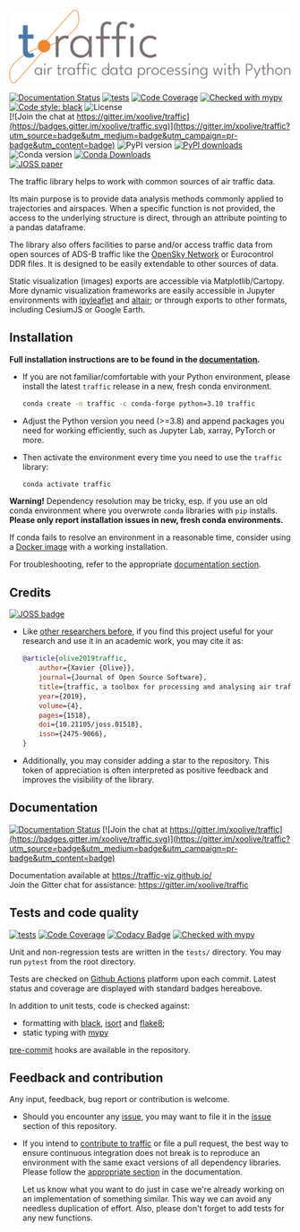 ![A toolbox for processing and analysing air traffic data](./docs/_static/logo/logo_full.png)

[![Documentation Status](https://github.com/xoolive/traffic/workflows/docs/badge.svg)](https://traffic-viz.github.io/) [![tests](https://github.com/xoolive/traffic/actions/workflows/run-tests.yml/badge.svg?branch=master&event=push)](https://github.com/xoolive/traffic/actions/workflows/run-tests.yml) [![Code Coverage](https://img.shields.io/codecov/c/github/xoolive/traffic.svg)](https://codecov.io/gh/xoolive/traffic) [![Checked with mypy](https://img.shields.io/badge/mypy-checked-blue.svg)](https://mypy.readthedocs.io/) [![Code style: black](https://img.shields.io/badge/code%20style-black-black.svg)](https://github.com/psf/black) ![License](https://img.shields.io/pypi/l/traffic.svg)  
[![Join the chat at https://gitter.im/xoolive/traffic](https://badges.gitter.im/xoolive/traffic.svg)](https://gitter.im/xoolive/traffic?utm_source=badge&utm_medium=badge&utm_campaign=pr-badge&utm_content=badge) ![PyPI version](https://img.shields.io/pypi/v/traffic) [![PyPI downloads](https://img.shields.io/pypi/dm/traffic)](https://pypi.org/project/traffic) ![Conda version](https://img.shields.io/conda/vn/conda-forge/traffic) [![Conda Downloads](https://img.shields.io/conda/dn/conda-forge/traffic.svg)](https://anaconda.org/conda-forge/traffic)  
[![JOSS paper](http://joss.theoj.org/papers/10.21105/joss.01518/status.svg)](https://doi.org/10.21105/joss.01518)

The traffic library helps to work with common sources of air traffic data.

Its main purpose is to provide data analysis methods commonly applied to trajectories and airspaces. When a specific function is not provided, the access to the underlying structure is direct, through an attribute pointing to a pandas dataframe.

The library also offers facilities to parse and/or access traffic data from open sources of ADS-B traffic like the [OpenSky Network](https://opensky-network.org/) or Eurocontrol DDR files. It is designed to be easily extendable to other sources of data.

Static visualization (images) exports are accessible via Matplotlib/Cartopy. More dynamic visualization frameworks are easily accessible in Jupyter environments with [ipyleaflet](http://ipyleaflet.readthedocs.io/) and [altair](http://altair-viz.github.io/); or through exports to other formats, including CesiumJS or Google Earth.

## Installation

**Full installation instructions are to be found in the [documentation](https://traffic-viz.github.io/installation.html).**

- If you are not familiar/comfortable with your Python environment, please install the latest `traffic` release in a new, fresh conda environment.

  ```sh
  conda create -n traffic -c conda-forge python=3.10 traffic
  ```

- Adjust the Python version you need (>=3.8) and append packages you need for working efficiently, such as Jupyter Lab, xarray, PyTorch or more.
- Then activate the environment every time you need to use the `traffic` library:

  ```sh
  conda activate traffic
  ```

**Warning!** Dependency resolution may be tricky, esp. if you use an old conda environment where you overwrote `conda` libraries with `pip` installs. **Please only report installation issues in new, fresh conda environments.**

If conda fails to resolve an environment in a reasonable time, consider using a [Docker image](https://traffic-viz.github.io/user_guide/docker.html) with a working installation.

For troubleshooting, refer to the appropriate [documentation section](https://traffic-viz.github.io/troubleshooting/installation.html).

## Credits

[![JOSS
badge](http://joss.theoj.org/papers/10.21105/joss.01518/status.svg)](https://doi.org/10.21105/joss.01518)

- Like [other researchers before](https://scholar.google.com/scholar?cites=18420568209924139259&scisbd=1), if you find this project useful for your research and use it in an academic work, you may cite it as:

  ```bibtex
  @article{olive2019traffic,
      author={Xavier {Olive}},
      journal={Journal of Open Source Software},
      title={traffic, a toolbox for processing and analysing air traffic data},
      year={2019},
      volume={4},
      pages={1518},
      doi={10.21105/joss.01518},
      issn={2475-9066},
  }
  ```

- Additionally, you may consider adding a star to the repository. This token of appreciation is often interpreted as positive feedback and improves the visibility of the library.

## Documentation

[![Documentation Status](https://github.com/xoolive/traffic/workflows/docs/badge.svg)](https://traffic-viz.github.io/) [![Join the chat at https://gitter.im/xoolive/traffic](https://badges.gitter.im/xoolive/traffic.svg)](https://gitter.im/xoolive/traffic?utm_source=badge&utm_medium=badge&utm_campaign=pr-badge&utm_content=badge)

Documentation available at <https://traffic-viz.github.io/>  
Join the Gitter chat for assistance: https://gitter.im/xoolive/traffic

## Tests and code quality

[![tests](https://github.com/xoolive/traffic/actions/workflows/run-tests.yml/badge.svg?branch=master&event=push)](https://github.com/xoolive/traffic/actions/workflows/run-tests.yml) [![Code Coverage](https://img.shields.io/codecov/c/github/xoolive/traffic.svg)](https://codecov.io/gh/xoolive/traffic) [![Codacy Badge](https://img.shields.io/codacy/grade/eea673ed15304f1b93490726295d6de0)](https://www.codacy.com/manual/xoolive/traffic) [![Checked with mypy](https://img.shields.io/badge/mypy-checked-blue.svg)](https://mypy.readthedocs.io/)

Unit and non-regression tests are written in the `tests/` directory. You may run `pytest` from the root directory.

Tests are checked on [Github Actions](https://github.com/xoolive/traffic/actions/workflows/run-tests.yml) platform upon each commit. Latest status and coverage are displayed with standard badges hereabove.

In addition to unit tests, code is checked against:

- formatting with [black](https://black.readthedocs.io/), [isort](https://pycqa.github.io/isort/) and [flake8](https://flake8.pycqa.org/);
- static typing with [mypy](https://mypy.readthedocs.io/)

[pre-commit](https://pre-commit.com/) hooks are available in the repository.

## Feedback and contribution

Any input, feedback, bug report or contribution is welcome.

- Should you encounter any [issue](https://github.com/xoolive/traffic/issues/new), you may want to file it in the [issue](https://github.com/xoolive/traffic/issues/new) section of this repository.
- If you intend to [contribute to traffic](https://traffic-viz.github.io/installation.html#contribute-to-traffic) or file a pull request, the best way to ensure continuous integration does not break is to reproduce an environment with the same exact versions of all dependency libraries. Please follow the [appropriate section](https://traffic-viz.github.io/installation.html#contribute-to-traffic) in the documentation.

  Let us know what you want to do just in case we're already working on an implementation of something similar. This way we can avoid any needless duplication of effort. Also, please don't forget to add tests for any new functions.
